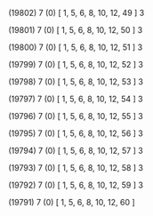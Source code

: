 (19802) 7 (0) [ 1, 5, 6, 8, 10, 12, 49 ] 3 


(19801) 7 (0) [ 1, 5, 6, 8, 10, 12, 50 ] 3 


(19800) 7 (0) [ 1, 5, 6, 8, 10, 12, 51 ] 3 


(19799) 7 (0) [ 1, 5, 6, 8, 10, 12, 52 ] 3 


(19798) 7 (0) [ 1, 5, 6, 8, 10, 12, 53 ] 3 


(19797) 7 (0) [ 1, 5, 6, 8, 10, 12, 54 ] 3 


(19796) 7 (0) [ 1, 5, 6, 8, 10, 12, 55 ] 3 


(19795) 7 (0) [ 1, 5, 6, 8, 10, 12, 56 ] 3 


(19794) 7 (0) [ 1, 5, 6, 8, 10, 12, 57 ] 3 


(19793) 7 (0) [ 1, 5, 6, 8, 10, 12, 58 ] 3 


(19792) 7 (0) [ 1, 5, 6, 8, 10, 12, 59 ] 3 


(19791) 7 (0) [ 1, 5, 6, 8, 10, 12, 60 ]  

